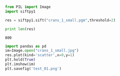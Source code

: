 
```python
from PIL import Image
import siftpy1
```

```python
res = siftpy1.sift("crans_1_small.pgm",threshold=2)
```

```python
print len(res)
```

```text
800
```


```python
import pandas as pd
im=Image.open("crans_1_small.jpg")
res.plot(kind='scatter',x=0,y=1)
plt.hold(True)
plt.imshow(im)
plt.savefig('test_01.png')
```







